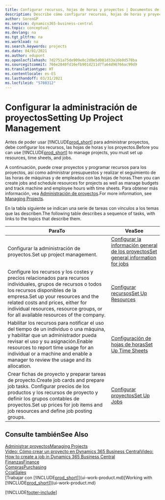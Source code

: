 ```yaml
---
title: Configurar recursos, hojas de horas y proyectos | Documentos de Microsoft
description: Describe cómo configurar recursos, hojas de horas y proyectos para administrar proyectos.
author: SorenGP
ms.service: dynamics365-business-central
ms.topic: conceptual
ms.devlang: na
ms.tgt_pltfrm: na
ms.workload: na
ms.search.keywords: projects
ms.date: 04/01/2021
ms.author: edupont
ms.openlocfilehash: 7d2751a75de909e0c2d0e5d081d33a16b8d578ba
ms.sourcegitcommit: 766e2840fd16efb901d211d7fa64d96766ac99d9
ms.translationtype: HT
ms.contentlocale: es-ES
ms.lasthandoff: 03/31/2021
ms.locfileid: "5780312"
---
```

# <a name="setting-up-project-management"></a><span data-ttu-id="20a7d-103">Configurar la administración de proyectos</span><span class="sxs-lookup"><span data-stu-id="20a7d-103">Setting Up Project Management</span></span>
<span data-ttu-id="20a7d-104">Antes de poder usar [!INCLUDE[prod_short](includes/prod_short.md)] para administrar proyectos, debe configurar los recursos, las hojas de horas y los proyectos.</span><span class="sxs-lookup"><span data-stu-id="20a7d-104">Before you can use [!INCLUDE[prod_short](includes/prod_short.md)] to manage projects, you must set up resources, time sheets, and jobs.</span></span>

<span data-ttu-id="20a7d-105">A continuación, puede crear proyectos y programar recursos para los proyectos, así como administrar presupuestos y realizar el seguimiento de las horas de máquinas y de empleados con las hojas de horas.</span><span class="sxs-lookup"><span data-stu-id="20a7d-105">Then you can create jobs and schedule resources for projects as well as manage budgets and track machine and employee hours with time sheets.</span></span> <span data-ttu-id="20a7d-106">Para obtener más información, vea [Administración de proyectos](projects-manage-projects.md).</span><span class="sxs-lookup"><span data-stu-id="20a7d-106">For more information, see [Managing Projects](projects-manage-projects.md).</span></span>  

<span data-ttu-id="20a7d-107">En la tabla siguiente se indican una serie de tareas con vínculos a los temas que las describen.</span><span class="sxs-lookup"><span data-stu-id="20a7d-107">The following table describes a sequence of tasks, with links to the topics that describe them.</span></span>

| <span data-ttu-id="20a7d-108">Para</span><span class="sxs-lookup"><span data-stu-id="20a7d-108">To</span></span> | <span data-ttu-id="20a7d-109">Vea</span><span class="sxs-lookup"><span data-stu-id="20a7d-109">See</span></span> |
| --- | --- |
| <span data-ttu-id="20a7d-110">Configurar la administración de proyectos.</span><span class="sxs-lookup"><span data-stu-id="20a7d-110">Set up project management.</span></span>|[<span data-ttu-id="20a7d-111">Configurar la información general de los proyectos</span><span class="sxs-lookup"><span data-stu-id="20a7d-111">Set general information for jobs</span></span>](projects-how-setup-jobs.md#to-set-general-information-for-jobs)|
| <span data-ttu-id="20a7d-112">Configure los recursos y los costes y precios relacionados para recursos individuales, grupos de recursos o todos los recursos disponibles de la empresa.</span><span class="sxs-lookup"><span data-stu-id="20a7d-112">Set up your resources and the related costs and prices, either for individual resources, resource groups, or for all available resources of the company.</span></span> |[<span data-ttu-id="20a7d-113">Configurar recursos</span><span class="sxs-lookup"><span data-stu-id="20a7d-113">Set Up Resources</span></span>](projects-how-setup-resources.md) |
| <span data-ttu-id="20a7d-114">Habilitar los recursos para notificar el uso del tiempo de un individuo o una máquina, y habilitar que un administrador pueda revisar el uso y su asignación.</span><span class="sxs-lookup"><span data-stu-id="20a7d-114">Enable resources to report time usage for an individual or a machine and enable a manager to review the usage and its allocation.</span></span> |[<span data-ttu-id="20a7d-115">Configuración de hojas de horas</span><span class="sxs-lookup"><span data-stu-id="20a7d-115">Set Up Time Sheets</span></span>](projects-how-setup-time-sheets.md) |
| <span data-ttu-id="20a7d-116">Crear fichas de proyecto y preparar tareas de proyecto.</span><span class="sxs-lookup"><span data-stu-id="20a7d-116">Create job cards and prepare job tasks.</span></span> <span data-ttu-id="20a7d-117">Configurar precios de los productos y los recursos de proyecto y definir los grupos contables de proyectos.</span><span class="sxs-lookup"><span data-stu-id="20a7d-117">Set up prices for job items and job resources and define job posting groups.</span></span> |[<span data-ttu-id="20a7d-118">Configurar proyectos</span><span class="sxs-lookup"><span data-stu-id="20a7d-118">Set Up Jobs</span></span>](projects-how-setup-jobs.md) |

## <a name="see-also"></a><span data-ttu-id="20a7d-119">Consulte también</span><span class="sxs-lookup"><span data-stu-id="20a7d-119">See Also</span></span>

[<span data-ttu-id="20a7d-120">Administrar proyectos</span><span class="sxs-lookup"><span data-stu-id="20a7d-120">Managing Projects</span></span>](projects-manage-projects.md)  
[<span data-ttu-id="20a7d-121">Vídeo: Cómo crear un proyecto en Dynamics 365 Business Central</span><span class="sxs-lookup"><span data-stu-id="20a7d-121">Video: How to create a job in Dynamics 365 Business Central</span></span>](https://www.youtube.com/watch?v=VqaPWr7BWmw)  
[<span data-ttu-id="20a7d-122">Finanzas</span><span class="sxs-lookup"><span data-stu-id="20a7d-122">Finance</span></span>](finance.md)  
[<span data-ttu-id="20a7d-123">Compras</span><span class="sxs-lookup"><span data-stu-id="20a7d-123">Purchasing</span></span>](purchasing-manage-purchasing.md)  
[<span data-ttu-id="20a7d-124">Ccial</span><span class="sxs-lookup"><span data-stu-id="20a7d-124">Sales</span></span>](sales-manage-sales.md)  
<span data-ttu-id="20a7d-125">[Trabajar con [!INCLUDE[prod_short](includes/prod_short.md)]](ui-work-product.md)</span><span class="sxs-lookup"><span data-stu-id="20a7d-125">[Working with [!INCLUDE[prod_short](includes/prod_short.md)]](ui-work-product.md)</span></span>  


[!INCLUDE[footer-include](includes/footer-banner.md)]